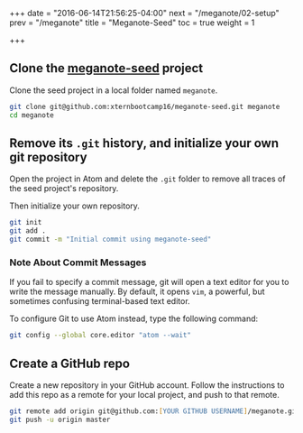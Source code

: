 +++
date = "2016-06-14T21:56:25-04:00"
next = "/meganote/02-setup"
prev = "/meganote"
title = "Meganote-Seed"
toc = true
weight = 1

+++

## Clone the [meganote-seed](https://github.com/xternbootcamp16/meganote-seed) project

Clone the seed project in a local folder named `meganote`.

```zsh
git clone git@github.com:xternbootcamp16/meganote-seed.git meganote
cd meganote
```

## Remove its `.git` history, and initialize your own git repository

Open the project in Atom and delete the `.git` folder to remove all traces of the seed project's repository.

Then initialize your own repository.

```zsh
git init
git add .
git commit -m "Initial commit using meganote-seed"
```

### Note About Commit Messages

If you fail to specify a commit message, git will open a text editor for you to write the message manually. By default, it opens `vim`, a powerful, but sometimes confusing terminal-based text editor.

To configure Git to use Atom instead, type the following command:

```zsh
git config --global core.editor "atom --wait"
```

## Create a GitHub repo

Create a new repository in your GitHub account. Follow the instructions to add this repo as a remote for your local project, and push to that remote.

```zsh
git remote add origin git@github.com:[YOUR GITHUB USERNAME]/meganote.git
git push -u origin master
```
